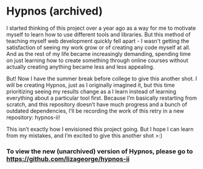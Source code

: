 # Hypnos (archived)

I started thinking of this project over a year ago as a way for me to motivate myself to learn how to use different tools and libraries. But this method of teaching myself web development quickly fell apart - I wasn't getting the satisfaction of seeing my work grow or of creating any code myself at all. And as the rest of my life became increasingly demanding, spending time on just learning how to create something through online courses without actually creating anything became less and less appealing. 

But! Now I have the summer break before college to give this another shot. I will be creating Hypnos, just as I originally imagined it, but this time prioritizing seeing my results change as a I learn instead of learning everything about a particular tool first. Because I’m basically restarting from scratch, and this repository doesn’t have much progress and a bunch of outdated dependencies, I’ll be recording the work of this retry in a new repository: hypnos-ii! 

This isn’t exactly how I envisioned this project going. But I hope I can learn from my mistakes, and I’m excited to give this another shot >:) 

### To view the new (unarchived) version of Hypnos, please go to https://github.com/lizageorge/hypnos-ii   
